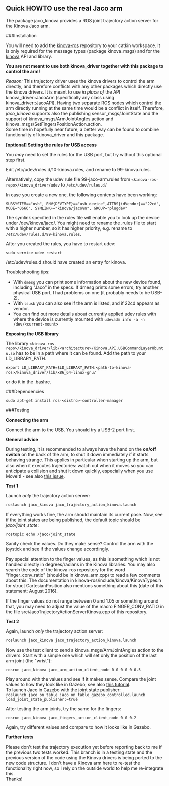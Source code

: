 ## Quick HOWTO use the real Jaco arm

The package jaco_kinova provides a ROS joint trajectory action server for the Kinova Jaco arm.


###Installation

You will need to add the [kinova-ros](https://github.com/Kinovarobotics/kinova-ros.git) repository to your catkin workspace.
It is only required for the message types (package kinova_msgs) and for the [kinova](https://github.com/Kinovarobotics/kinova-ros/tree/master/kinova_driver/include/kinova) 
API and library.

**You are not meant to use both kinova_driver together with this package to control the arm!**

*Reason:* This trajectory driver uses the kinova drivers to control the arm directly, and therefore conflicts with any other
packages which directly use the kinova drivers. It is meant to use *in place of* the API kinova_driver::JacoArm
(specifically any class using kinova_driver::JacoAPI).
Having two separate ROS nodes which control the arm directly
running at the same time would be a conflict in itself.
Therefore, *jaco_kinova* supports also the publishing sensor_msgs/JointState and the support of kinova_msgs/ArmJointAngles.action and
kinova_msgs/SetFingersPositionAction.action.    
Some time in hopefully near future, a better way can be found to combine functionality of kinova_driver and this package.


**[optional] Setting the rules for USB access**

You *may* need to set the rules for the USB port, but try without this optional step first.

Edit /etc/udev/rules.d/10-kinova.rules, and rename to 99-kinova.rules.

Alternatively, copy the udev rule file 99-jaco-arm.rules from ``<kinova-ros-repo>/kinova_driver/udev`` to ``/etc/udev/rules.d/``

In case you create a new one, the following contents have been working:
```
SUBSYSTEM=="usb", ENV{DEVTYPE}=="usb_device",ATTRS{idVendor}=="22cd", MODE="0666", SYMLINK+="kinova/jaco%n", GROUP="plugdev"
```
The symlink specified in the rules file will enable you to look up the device under /dev/kinova/jaco/.
You might need to rename the .rules file to start with a higher number, so it has higher priority,
e.g. rename to ``/etc/udev/rules.d/99-kinova.rules``.

After you created the rules, you have to restart udev:

``sudo service udev restart``

/etc/udev/rules.d should have created an entry for kinova.

Troubleshooting tips:    
* With ``dmesg`` you can print some information about the new device found, including "Jaco" in the specs.
    If dmesg prints some errors, try another physical USB port, I had problems on one (it probably needs to be USB-2).
* With ``lsusb`` you can also see if the arm is listed, and if 22cd appears as vendor.
* You can find out more details about currently applied udev rules with where the device is currently mounted with
      ``udevadm info -a -n /dev/<current-mount>``

**Exposing the USB library**

The library ``<kinova-ros-repo>/kinova_driver/lib/<architecture>/Kinova.API.USBCommandLayerUbuntu.so`` has to 
be in a path where it can be found. Add the path to your LD_LIBRARY_PATH.

``export LD_LIBRARY_PATH=$LD_LIBRARY_PATH:<path-to-kinova-ros>/kinova_driver/lib/x86_64-linux-gnu/``

or do it in the .bashrc.

###Dependencies

``sudo apt-get install ros-<distro>-controller-manager``

###Testing

**Connecting the arm**

Connect the arm to the USB. You should try a USB-2 port first.

**General advice**

During testing, it is recommended to always have the hand on the **on/off switch**
on the back of the arm, to shut it down immediately if it starts behaving strange.
This applies in particular when starting up the arm, but also when it
executes trajectories: watch out when it moves so you can anticipate a collision
and shut it down quickly, especially when you use MoveIt! - see also [this issue](https://github.com/JenniferBuehler/jaco-arm-pkgs/issues/4).


**Test 1**

Launch *only* the trajectory action server:

``roslaunch jaco_kinova jaco_trajectory_action_kinova.launch``

If everything works fine, the arm should maintain its current pose.
Now, see if the joint states are being published, the default topic should be *jaco/joint_state*:

``rostopic echo /jaco/joint_state``

Sanity check the values. Do they make sense? Control the arm with the joystick and see if the values change
accordingly.

Pay special attention to the finger values, as this is something which is not handled directly in degrees/radians
in the Kinova libraries. You may also search the code of the kinova-ros repository for the word "finger_conv_ratio"
(should be in kinova_arm.cpp) to read a few comments about this. The documentation in kinova-ros/include/kinova/KinovaTypes.h
for struct CartesianPosition also mentions something about this (date of this statement: August 2016).

If the finger values do not range between 0 and 1.05 or something around that, you may need to adjust the value
of the macro FINGER_CONV_RATIO in the file src/JacoTrajectoryActionServerKinova.cpp of this repository.

**Test 2**

Again, launch *only* the trajectory action server:

``roslaunch jaco_kinova jaco_trajectory_action_kinova.launch``

Now use the test client to send a kinova_msgs/ArmJointAngles.action to the drivers.
Start with a simple one which will set only the position of the last arm joint (the "wrist"):

``rosrun jaco_kinova jaco_arm_action_client_node 0 0 0 0 0 0.5`` 

Play around with the values and see if it makes sense. Compare the joint values to 
how they look like in Gazebo, see also [this tutorial](https://github.com/JenniferBuehler/jaco-arm-pkgs/wiki/Jaco-example-in-Gazebo).    
To launch Jaco in Gazebo with the joint state publisher:    
``roslaunch jaco_on_table jaco_on_table_gazebo_controlled.launch load_joint_state_publisher:=true``

After testing the arm joints, try the same for the fingers:

``rosrun jaco_kinova jaco_fingers_action_client_node 0 0 0.2``

Again, try different values and compare to how it looks like in Gazebo. 

**Further tests**

Please don't test the trajectory execution yet before reporting back to me if the previous two tests worked.
This branch is in a testing state and the previous version of the code using the Kinova drivers is being
ported to the new code structure. I don't have a Kinova arm here to re-test the functionality right now,
so I rely on the outside world to help me re-integrate this.    
Thanks!
